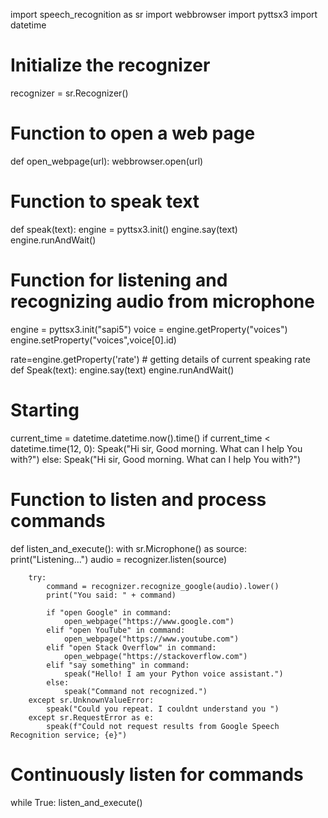 import speech_recognition as sr
import webbrowser
import pyttsx3
import datetime

# Initialize the recognizer
recognizer = sr.Recognizer()

# Function to open a web page
def open_webpage(url):
    webbrowser.open(url)

# Function to speak text
def speak(text):
    engine = pyttsx3.init()
    engine.say(text)
    engine.runAndWait()

# Function for listening and recognizing audio from microphone
engine = pyttsx3.init("sapi5")
voice = engine.getProperty("voices")
engine.setProperty("voices",voice[0].id)

rate=engine.getProperty('rate')   # getting details of current speaking rate
def Speak(text):
    engine.say(text)
    engine.runAndWait()

# Starting
current_time = datetime.datetime.now().time()
if current_time < datetime.time(12, 0):
    Speak("Hi sir, Good morning. What can I help You with?")
else:
    Speak("Hi sir, Good morning. What can I help You with?")

# Function to listen and process commands
def listen_and_execute():
    with sr.Microphone() as source:
        print("Listening...")
        audio = recognizer.listen(source)

        try:
            command = recognizer.recognize_google(audio).lower()
            print("You said: " + command)

            if "open Google" in command:
                open_webpage("https://www.google.com")
            elif "open YouTube" in command:
                open_webpage("https://www.youtube.com")
            elif "open Stack Overflow" in command:
                open_webpage("https://stackoverflow.com")
            elif "say something" in command:
                speak("Hello! I am your Python voice assistant.")
            else:
                speak("Command not recognized.")
        except sr.UnknownValueError:
            speak("Could you repeat. I couldnt understand you ")
        except sr.RequestError as e:
            speak(f"Could not request results from Google Speech Recognition service; {e}")

# Continuously listen for commands
while True:
    listen_and_execute()
